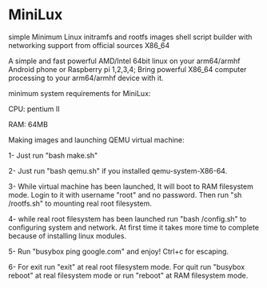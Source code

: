 # MiniLux
simple Minimum Linux initramfs and rootfs images shell script builder with networking support from official sources X86_64

A simple and fast powerful AMD/Intel 64bit linux on your arm64/armhf Android phone or Raspberry pi 1,2,3,4; Bring powerful X86_64 computer processing to your arm64/armhf device with it.

minimum system requirements for MiniLux:

CPU: pentium II

RAM: 64MB

Making images and launching QEMU virtual machine:

1- Just run "bash make.sh"

2- Just run "bash qemu.sh" if you installed qemu-system-X86-64.

3- While virtual machine has been launched, It will boot to RAM filesystem mode. Login to it with username "root" and no password. Then run "sh /rootfs.sh" to mounting real root filesystem.

4- while real root filesystem has been launched run "bash /config.sh" to configuring system and network. At first time it takes more time to complete because of installing linux modules.

5- Run "busybox ping google.com" and enjoy! Ctrl+c for escaping.

6- For exit run "exit" at real root filesystem mode. For quit run "busybox reboot" at real filesystem mode or run "reboot" at RAM filesystem mode.

